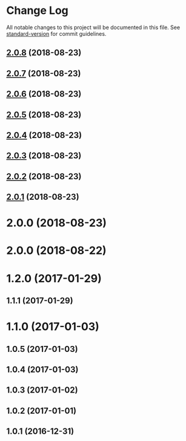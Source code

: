 # Change Log

All notable changes to this project will be documented in this file. See [standard-version](https://github.com/conventional-changelog/standard-version) for commit guidelines.

<a name="2.0.8"></a>
## [2.0.8](https://github.com/ReedD/dadoune.com/compare/v2.0.7...v2.0.8) (2018-08-23)



<a name="2.0.7"></a>
## [2.0.7](https://github.com/ReedD/dadoune.com/compare/v2.0.6...v2.0.7) (2018-08-23)



<a name="2.0.6"></a>
## [2.0.6](https://github.com/ReedD/dadoune.com/compare/v2.0.5...v2.0.6) (2018-08-23)



<a name="2.0.5"></a>
## [2.0.5](https://github.com/ReedD/dadoune.com/compare/v2.0.4...v2.0.5) (2018-08-23)



<a name="2.0.4"></a>
## [2.0.4](https://github.com/ReedD/dadoune.com/compare/v2.0.3...v2.0.4) (2018-08-23)



<a name="2.0.3"></a>
## [2.0.3](https://github.com/ReedD/dadoune.com/compare/v2.0.2...v2.0.3) (2018-08-23)



<a name="2.0.2"></a>
## [2.0.2](https://github.com/ReedD/dadoune.com/compare/v2.0.1...v2.0.2) (2018-08-23)



<a name="2.0.1"></a>
## [2.0.1](https://github.com/ReedD/dadoune.com/compare/v2.0.0...v2.0.1) (2018-08-23)



<a name="2.0.0"></a>
# 2.0.0 (2018-08-23)



<a name="2.0.0"></a>
# 2.0.0 (2018-08-22)



<a name="1.2.0"></a>
# 1.2.0 (2017-01-29)



<a name="1.1.1"></a>
## 1.1.1 (2017-01-29)



<a name="1.1.0"></a>
# 1.1.0 (2017-01-03)



<a name="1.0.5"></a>
## 1.0.5 (2017-01-03)



<a name="1.0.4"></a>
## 1.0.4 (2017-01-03)



<a name="1.0.3"></a>
## 1.0.3 (2017-01-02)



<a name="1.0.2"></a>
## 1.0.2 (2017-01-01)



<a name="1.0.1"></a>
## 1.0.1 (2016-12-31)
